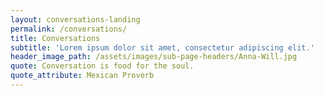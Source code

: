 ```yaml
---
layout: conversations-landing
permalink: /conversations/
title: Conversations
subtitle: 'Lorem ipsum dolor sit amet, consectetur adipiscing elit.'
header_image_path: /assets/images/sub-page-headers/Anna-Will.jpg
quote: Conversation is food for the soul.
quote_attribute: Mexican Proverb
---
```




